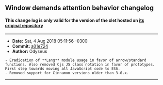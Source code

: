 ## Window demands attention behavior changelog

#### This change log is only valid for the version of the xlet hosted on [its original repository](https://gitlab.com/Odyseus/CinnamonTools)

***

- **Date:** Sat, 4 Aug 2018 05:11:56 -0300
- **Commit:** [a01e724](https://gitlab.com/Odyseus/CinnamonTools/commit/a01e724)
- **Author:** Odyseus

```
- Eradication of **Lang** module usage in favor of arrow/standard functions. Also removed Cjs JS class notation in favor of prototypes. First step towards moving all JavaScript code to ES6.
- Removed support for Cinnamon versions older than 3.0.x.

```

***
